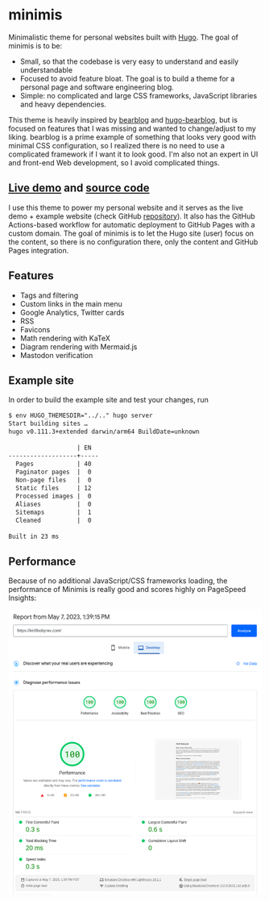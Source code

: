 # minimis

Minimalistic theme for personal websites built with [Hugo](https://gohugo.io).
The goal of minimis is to be:

- Small, so that the codebase is very easy to understand and easily
  understandable
- Focused to avoid feature bloat. The goal is to build a theme for a personal
  page and software engineering blog.
- Simple: no complicated and large CSS frameworks, JavaScript libraries and
  heavy dependencies.

This theme is heavily inspired by [bearblog](https://bearblog.dev/) and
[hugo-bearblog](https://github.com/janraasch/hugo-bearblog), but is focused on
features that I was missing and wanted to change/adjust to my liking. bearblog
is a prime example of something that looks very good with minimal CSS
configuration, so I realized there is no need to use a complicated framework if
I want it to look good. I'm also not an expert in UI and front-end Web
development, so I avoid complicated things.

## [Live demo](https://kirillbobyrev.com) and [source code](https://github.com/kirillbobyrev/kirillbobyrev.com)

I use this theme to power my personal website and it serves as the live demo +
example website (check GitHub
[repository](https://github.com/kirillbobyrev/kirillbobyrev.com)). It also has
the GitHub Actions-based workflow for automatic deployment to GitHub Pages with
a custom domain. The goal of minimis is to let the Hugo site (user) focus on the
content, so there is no configuration there, only the content and GitHub Pages
integration.

## Features

- Tags and filtering
- Custom links in the main menu
- Google Analytics, Twitter cards
- RSS
- Favicons
- Math rendering with KaTeX
- Diagram rendering with Mermaid.js
- Mastodon verification

## Example site

In order to build the example site and test your changes, run

```shell
$ env HUGO_THEMESDIR="../.." hugo server
Start building sites …
hugo v0.111.3+extended darwin/arm64 BuildDate=unknown

                   | EN
-------------------+-----
  Pages            | 40
  Paginator pages  |  0
  Non-page files   |  0
  Static files     | 12
  Processed images |  0
  Aliases          |  0
  Sitemaps         |  1
  Cleaned          |  0

Built in 23 ms
```

## Performance

Because of no additional JavaScript/CSS frameworks loading, the performance of
Minimis is really good and scores highly on PageSpeed Insights:

[![PageSpeed Insights](./.github/PageSpeed.png)](https://pagespeed.web.dev/analysis/https-kirillbobyrev-com/3rs7dkc9x6?form_factor=desktop)
